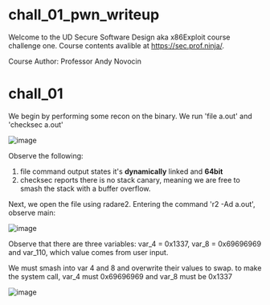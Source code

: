 # chall_01_pwn_writeup

Welcome to the UD Secure Software Design aka x86Exploit course challenge one. Course contents avalible at https://sec.prof.ninja/.

  Course Author: Professor Andy Novocin
  
# chall_01

We begin by performing some recon on the binary. We run 'file a.out' and 'checksec a.out'

![image](https://user-images.githubusercontent.com/79220528/159262426-53376527-902a-41ac-b0e7-03439de11934.png)

Observe the following:
  1. file command output states it's **dynamically** linked and **64bit**
  2. checksec reports there is no stack canary, meaning we are free to smash the stack with a buffer overflow.

Next, we open the file using radare2. Entering the command 'r2 -Ad a.out', observe main:

![image](https://user-images.githubusercontent.com/79220528/159262683-687b72e1-dbff-431b-a871-cfeefe693482.png)

Observe that there are three variables: var_4 = 0x1337, var_8 = 0x69696969 and var_110, which value comes from user input. 

We must smash into var 4 and 8 and overwrite their values to swap. to make the system call, var_4 must 0x69696969 and var_8 must be 0x1337

![image](https://user-images.githubusercontent.com/79220528/159263660-2c4beb21-faf1-44d0-aedc-507906983f3b.png)


